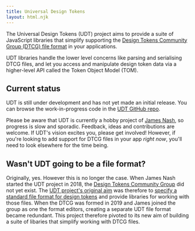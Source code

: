 ```yaml
---
title: Universal Design Tokens
layout: html.njk
---
```

The Universal Design Tokens (UDT) project aims to provide a suite of JavaScript libraries that simplify supporting the [Design Tokens Community Group (DTCG) file format](https://tr.designtokens.org/format/) in your applications.

UDT libraries handle the lower level concerns like parsing and serialising DTCG files, and let you access and manipulate design token data via a higher-level API called the Token Object Model (TOM).

## Current status

UDT is still under development and has not yet made an initial release. You can browse the work-in-progress code in the [UDT GitHub repo](https://github.com/universal-design-tokens/udt).

Please be aware that UDT is currently a hobby project of [James Nash](https://cirrus.twiddles.com/), so progress is slow and sporadic. Feedback, ideas and contributions are welcome. If UDT's vision excites you, please get involved! However, if you're looking to add support for DTCG files in your app _right now_, you'll need to look elsewhere for the time being.

## Wasn't UDT going to be a file format?

Originally, yes. However this is no longer the case. When James Nash started the UDT project in 2018, the [Design Tokens Community Group](https://www.designtokens.org/) did not yet exist. The [UDT project's original aim](/original-plan/) was therefore to [specify a standard file format for design tokens](https://github.com/universal-design-tokens/udt/blob/legacy-udt-libs/packages/spec/docs/README.md) and provide libraries for working with those files. When the DTCG was formed in 2019 and James joined the group as one the format editors, creating a separate UDT file format became redundant. This project therefore pivoted to its new aim of building a suite of libaries that simplify working with DTCG files. 
